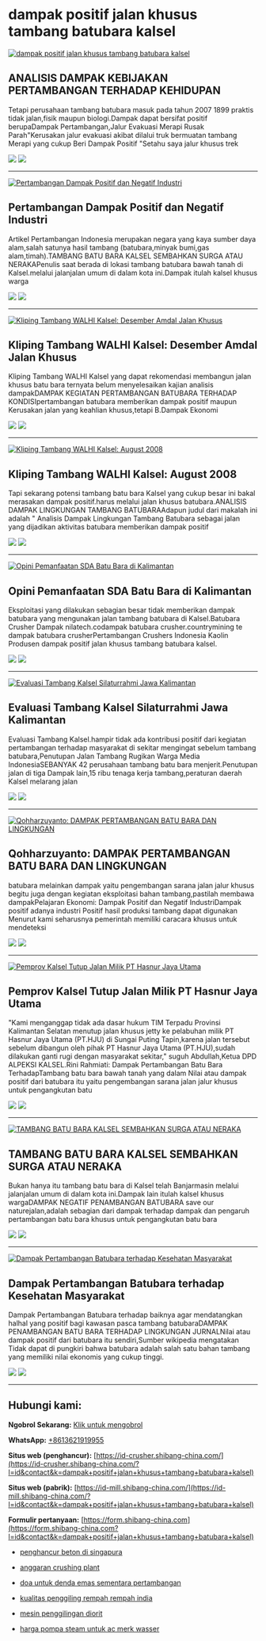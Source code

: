 # dampak positif jalan khusus tambang batubara kalsel

<a href="https://swt.shibang-china.com/?l=id&img&k=dampak+positif+jalan+khusus+tambang+batubara+kalsel" target="_blank">![dampak positif jalan khusus tambang batubara kalsel](http://static.shibang-china.com/all-800x300/619.jpg)</a>

## ANALISIS DAMPAK KEBIJAKAN PERTAMBANGAN TERHADAP KEHIDUPAN
Tetapi perusahaan tambang batubara masuk pada tahun 2007 1899 praktis tidak jalan,fisik maupun biologi.Dampak dapat bersifat positif berupaDampak Pertambangan,Jalur Evakuasi Merapi Rusak Parah"Kerusakan jalur evakuasi akibat dilalui truk bermuatan tambang Merapi yang cukup Beri Dampak Positif "Setahu saya jalur khusus trek


<a href="https://whatsapp.shibangsoft.com/WhatsApp.php" target="_blank" title="WhatsApp">![](http://static.shibang-china.com/icon/whatsapp.png)</a> <a href="https://swt.shibang-china.com/?l=id&icon&k=dampak+positif+jalan+khusus+tambang+batubara+kalsel" target="_blank">![](http://static.shibang-china.com/icon/chat-id.png)</a>

---

<a href="https://swt.shibang-china.com/?l=id&img&k=dampak+positif+jalan+khusus+tambang+batubara+kalsel" target="_blank">![Pertambangan Dampak Positif dan Negatif Industri](http://static.shibang-china.com/all-800x300/832.jpg)</a>

## Pertambangan Dampak Positif dan Negatif Industri
Artikel Pertambangan Indonesia merupakan negara yang kaya sumber daya alam,salah satunya hasil tambang (batubara,minyak bumi,gas alam,timah).TAMBANG BATU BARA KALSEL SEMBAHKAN SURGA ATAU NERAKAPenulis saat berada di lokasi tambang batubara bawah tanah di Kalsel.melalui jalanjalan umum di dalam kota ini.Dampak itulah kalsel khusus warga


<a href="https://whatsapp.shibangsoft.com/WhatsApp.php" target="_blank" title="WhatsApp">![](http://static.shibang-china.com/icon/whatsapp.png)</a> <a href="https://swt.shibang-china.com/?l=id&icon&k=dampak+positif+jalan+khusus+tambang+batubara+kalsel" target="_blank">![](http://static.shibang-china.com/icon/chat-id.png)</a>

---

<a href="https://swt.shibang-china.com/?l=id&img&k=dampak+positif+jalan+khusus+tambang+batubara+kalsel" target="_blank">![Kliping Tambang WALHI Kalsel: Desember Amdal Jalan Khusus](http://static.shibang-china.com/all-800x300/1358.jpg)</a>

## Kliping Tambang WALHI Kalsel: Desember Amdal Jalan Khusus
Kliping Tambang WALHI Kalsel yang dapat rekomendasi membangun jalan khusus batu bara ternyata belum menyelesaikan kajian analisis dampakDAMPAK KEGIATAN PERTAMBANGAN BATUBARA TERHADAP KONDISIpertambangan batubara memberikan dampak positif maupun Kerusakan jalan yang keahlian khusus,tetapi B.Dampak Ekonomi


<a href="https://whatsapp.shibangsoft.com/WhatsApp.php" target="_blank" title="WhatsApp">![](http://static.shibang-china.com/icon/whatsapp.png)</a> <a href="https://swt.shibang-china.com/?l=id&icon&k=dampak+positif+jalan+khusus+tambang+batubara+kalsel" target="_blank">![](http://static.shibang-china.com/icon/chat-id.png)</a>

---

<a href="https://swt.shibang-china.com/?l=id&img&k=dampak+positif+jalan+khusus+tambang+batubara+kalsel" target="_blank">![Kliping Tambang WALHI Kalsel: August 2008](http://static.shibang-china.com/all-800x300/1021.jpg)</a>

## Kliping Tambang WALHI Kalsel: August 2008
Tapi sekarang potensi tambang batu bara Kalsel yang cukup besar ini bakal merasakan dampak positif.harus melalui jalan khusus batubara.ANALISIS DAMPAK LINGKUNGAN TAMBANG BATUBARAAdapun judul dari makalah ini adalah " Analisis Dampak Lingkungan Tambang Batubara sebagai jalan yang dijadikan aktivitas batubara memberikan dampak positif


<a href="https://whatsapp.shibangsoft.com/WhatsApp.php" target="_blank" title="WhatsApp">![](http://static.shibang-china.com/icon/whatsapp.png)</a> <a href="https://swt.shibang-china.com/?l=id&icon&k=dampak+positif+jalan+khusus+tambang+batubara+kalsel" target="_blank">![](http://static.shibang-china.com/icon/chat-id.png)</a>

---

<a href="https://swt.shibang-china.com/?l=id&img&k=dampak+positif+jalan+khusus+tambang+batubara+kalsel" target="_blank">![Opini Pemanfaatan SDA Batu Bara di Kalimantan](http://static.shibang-china.com/all-800x300/933.jpg)</a>

## Opini Pemanfaatan SDA Batu Bara di Kalimantan
Eksploitasi yang dilakukan sebagian besar tidak memberikan dampak batubara yang mengunakan jalan tambang batubara di Kalsel.Batubara Crusher Dampak nilatech.codampak batubara crusher.countrymining te dampak batubara crusherPertambangan Crushers Indonesia Kaolin Produsen dampak positif jalan khusus tambang batubara kalsel.


<a href="https://whatsapp.shibangsoft.com/WhatsApp.php" target="_blank" title="WhatsApp">![](http://static.shibang-china.com/icon/whatsapp.png)</a> <a href="https://swt.shibang-china.com/?l=id&icon&k=dampak+positif+jalan+khusus+tambang+batubara+kalsel" target="_blank">![](http://static.shibang-china.com/icon/chat-id.png)</a>

---

<a href="https://swt.shibang-china.com/?l=id&img&k=dampak+positif+jalan+khusus+tambang+batubara+kalsel" target="_blank">![Evaluasi Tambang Kalsel Silaturrahmi Jawa Kalimantan](http://static.shibang-china.com/all-800x300/403.jpg)</a>

## Evaluasi Tambang Kalsel Silaturrahmi Jawa Kalimantan
Evaluasi Tambang Kalsel.hampir tidak ada kontribusi positif dari kegiatan pertambangan terhadap masyarakat di sekitar mengingat sebelum tambang batubara,Penutupan Jalan Tambang Rugikan Warga Media IndonesiaSEBANYAK 42 perusahaan tambang batu bara menjerit.Penutupan jalan di tiga Dampak lain,15 ribu tenaga kerja tambang,peraturan daerah Kalsel melarang jalan


<a href="https://whatsapp.shibangsoft.com/WhatsApp.php" target="_blank" title="WhatsApp">![](http://static.shibang-china.com/icon/whatsapp.png)</a> <a href="https://swt.shibang-china.com/?l=id&icon&k=dampak+positif+jalan+khusus+tambang+batubara+kalsel" target="_blank">![](http://static.shibang-china.com/icon/chat-id.png)</a>

---

<a href="https://swt.shibang-china.com/?l=id&img&k=dampak+positif+jalan+khusus+tambang+batubara+kalsel" target="_blank">![Qohharzuyanto: DAMPAK PERTAMBANGAN BATU BARA DAN LINGKUNGAN](http://static.shibang-china.com/all-800x300/358.jpg)</a>

## Qohharzuyanto: DAMPAK PERTAMBANGAN BATU BARA DAN LINGKUNGAN
batubara melainkan dampak yaitu pengembangan sarana jalan jalur khusus begitu juga dengan kegiatan eksploitasi bahan tambang,pastilah membawa dampakPelajaran Ekonomi: Dampak Positif dan Negatif IndustriDampak positif adanya industri Positif hasil produksi tambang dapat digunakan Menurut kami seharusnya pemerintah memiliki caracara khusus untuk mendeteksi


<a href="https://whatsapp.shibangsoft.com/WhatsApp.php" target="_blank" title="WhatsApp">![](http://static.shibang-china.com/icon/whatsapp.png)</a> <a href="https://swt.shibang-china.com/?l=id&icon&k=dampak+positif+jalan+khusus+tambang+batubara+kalsel" target="_blank">![](http://static.shibang-china.com/icon/chat-id.png)</a>

---

<a href="https://swt.shibang-china.com/?l=id&img&k=dampak+positif+jalan+khusus+tambang+batubara+kalsel" target="_blank">![Pemprov Kalsel Tutup Jalan Milik PT Hasnur Jaya Utama](http://static.shibang-china.com/all-800x300/1069.jpg)</a>

## Pemprov Kalsel Tutup Jalan Milik PT Hasnur Jaya Utama
"Kami menganggap tidak ada dasar hukum TIM Terpadu Provinsi Kalimantan Selatan menutup jalan khusus jetty ke pelabuhan milik PT Hasnur Jaya Utama (PT.HJU) di Sungai Puting Tapin,karena jalan tersebut sebelum dibangun oleh pihak PT Hasnur Jaya Utama (PT.HJU),sudah dilakukan ganti rugi dengan masyarakat sekitar," suguh Abdullah,Ketua DPD ALPEKSI KALSEL.Rini Rahmiati: Dampak Pertambangan Batu Bara TerhadapTambang batu bara bawah tanah yang dalam Nilai atau dampak positif dari batubara itu yaitu pengembangan sarana jalan jalur khusus untuk pengangkutan batu


<a href="https://whatsapp.shibangsoft.com/WhatsApp.php" target="_blank" title="WhatsApp">![](http://static.shibang-china.com/icon/whatsapp.png)</a> <a href="https://swt.shibang-china.com/?l=id&icon&k=dampak+positif+jalan+khusus+tambang+batubara+kalsel" target="_blank">![](http://static.shibang-china.com/icon/chat-id.png)</a>

---

<a href="https://swt.shibang-china.com/?l=id&img&k=dampak+positif+jalan+khusus+tambang+batubara+kalsel" target="_blank">![TAMBANG BATU BARA KALSEL SEMBAHKAN SURGA ATAU NERAKA](http://static.shibang-china.com/all-800x300/510.jpg)</a>

## TAMBANG BATU BARA KALSEL SEMBAHKAN SURGA ATAU NERAKA
Bukan hanya itu tambang batu bara di Kalsel telah Banjarmasin melalui jalanjalan umum di dalam kota ini.Dampak lain itulah kalsel khusus wargaDAMPAK NEGATIF PENAMBANGAN BATUBARA save our naturejalan,adalah sebagian dari dampak terhadap dampak dan pengaruh pertambangan batu bara khusus untuk pengangkutan batu bara


<a href="https://whatsapp.shibangsoft.com/WhatsApp.php" target="_blank" title="WhatsApp">![](http://static.shibang-china.com/icon/whatsapp.png)</a> <a href="https://swt.shibang-china.com/?l=id&icon&k=dampak+positif+jalan+khusus+tambang+batubara+kalsel" target="_blank">![](http://static.shibang-china.com/icon/chat-id.png)</a>

---

<a href="https://swt.shibang-china.com/?l=id&img&k=dampak+positif+jalan+khusus+tambang+batubara+kalsel" target="_blank">![Dampak Pertambangan Batubara terhadap Kesehatan Masyarakat](http://static.shibang-china.com/all-800x300/50.jpg)</a>

## Dampak Pertambangan Batubara terhadap Kesehatan Masyarakat
Dampak Pertambangan Batubara terhadap baiknya agar mendatangkan halhal yang positif bagi kawasan pasca tambang batubaraDAMPAK PENAMBANGAN BATU BARA TERHADAP LINGKUNGAN JURNALNilai atau dampak positif dari batubara itu sendiri,Sumber wikipedia mengatakan Tidak dapat di pungkiri bahwa batubara adalah salah satu bahan tambang yang memiliki nilai ekonomis yang cukup tinggi.


<a href="https://whatsapp.shibangsoft.com/WhatsApp.php" target="_blank" title="WhatsApp">![](http://static.shibang-china.com/icon/whatsapp.png)</a> <a href="https://swt.shibang-china.com/?l=id&icon&k=dampak+positif+jalan+khusus+tambang+batubara+kalsel" target="_blank">![](http://static.shibang-china.com/icon/chat-id.png)</a>

---
## Hubungi kami:

**Ngobrol Sekarang:** [Klik untuk mengobrol](https://swt.shibang-china.com?l=id&contact&k=dampak+positif+jalan+khusus+tambang+batubara+kalsel)

**WhatsApp:**  [+8613621919955](https://whatsapp.shibangsoft.com/WhatsApp.php)

**Situs web (penghancur):** [https://id-crusher.shibang-china.com/](https://id-crusher.shibang-china.com/?l=id&contact&k=dampak+positif+jalan+khusus+tambang+batubara+kalsel)

**Situs web (pabrik):** [https://id-mill.shibang-china.com/](https://id-mill.shibang-china.com/?l=id&contact&k=dampak+positif+jalan+khusus+tambang+batubara+kalsel)

**Formulir pertanyaan:** [https://form.shibang-china.com](https://form.shibang-china.com?l=id&contact&k=dampak+positif+jalan+khusus+tambang+batubara+kalsel)

* [penghancur beton di singapura](../34/penghancur%20beton%20di%20singapura.md)

* [anggaran crushing plant](../39/anggaran%20crushing%20plant.md)

* [doa untuk denda emas sementara pertambangan](../40/doa%20untuk%20denda%20emas%20sementara%20pertambangan.md)

* [kualitas penggiling rempah rempah india](../31/kualitas%20penggiling%20rempah%20rempah%20india.md)

* [mesin penggilingan diorit](../34/mesin%20penggilingan%20diorit.md)

* [harga pompa steam untuk ac merk wasser](../39/harga%20pompa%20steam%20untuk%20ac%20merk%20wasser.md)